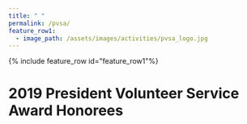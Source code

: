 ```yaml
---
title: " "
permalink: /pvsa/
feature_row1:
  - image_path: /assets/images/activities/pvsa_logo.jpg
---
```


{% include feature_row id="feature_row1"%}

# 2019 President Volunteer Service Award Honorees
